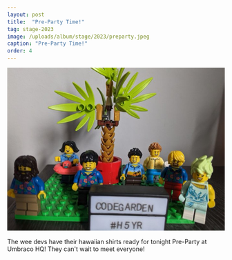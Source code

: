 ```yaml
---
layout: post
title:  "Pre-Party Time!"
tag: stage-2023
image: /uploads/album/stage/2023/preparty.jpeg
caption: "Pre-Party Time!"
order: 4
---
```


![](/uploads/album/stage/2023/preparty.jpeg)

The wee devs have their hawaiian shirts ready for tonight Pre-Party at Umbraco HQ! They can't wait to meet everyone!

